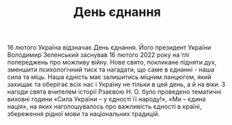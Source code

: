 ﻿---
title: День єднання
---

16 лютого Україна відзначає День єднання. Його президент України Володимир Зеленський заснував 16 лютого 2022 року на тлі попереджень про можливу війну. Нове свято, покликане підняти дух, зменшити психологічний тиск та нагадати, що саме в єднанні - наша сила та міць. Наша єдність має залишитись міцним ланцюгом, який захищає та оберігає всіх нас і Україну не тільки в цей день, а й на віки. З нагоди свята вчителем історії Рзаєвою Н. О. було проведено тематичні виховні години «Сила України – у єдності її народу!», «Ми – єдина нація», на яких наголошувалось про важливість єдності в країні, збереження рідної мови та національних традицій.

<slideshow />
